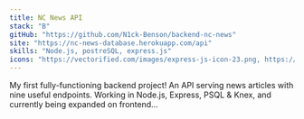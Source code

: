 ```yaml
---
title: NC News API
stack: "B"
gitHub: "https://github.com/N1ck-Benson/backend-nc-news"
site: "https://nc-news-database.herokuapp.com/api"
skills: "Node.js, postreSQL, express.js"
icons: "https://vectorified.com/images/express-js-icon-23.png, https://cdn.icon-icons.com/icons2/2415/PNG/512/postgresql_original_wordmark_logo_icon_146392.png, https://vectorified.com/images/express-js-icon-20.png"
---
```


My first fully-functioning backend project! An API serving news articles with nine useful endpoints. Working in Node.js, Express, PSQL & Knex, and currently being expanded on frontend...
